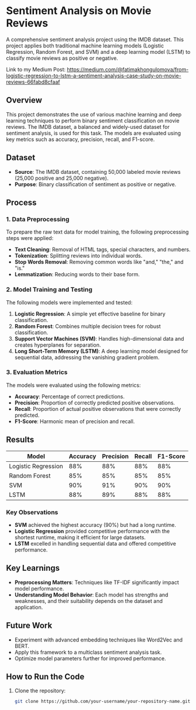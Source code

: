 # Sentiment Analysis on Movie Reviews  
A comprehensive sentiment analysis project using the IMDB dataset. This project applies both traditional machine learning models (Logistic Regression, Random Forest, and SVM) and a deep learning model (LSTM) to classify movie reviews as positive or negative.  

Link to my Medium Post: https://medium.com/@fatimakhongulomova/from-logistic-regression-to-lstm-a-sentiment-analysis-case-study-on-movie-reviews-66fabd8cfaaf
## Overview  
This project demonstrates the use of various machine learning and deep learning techniques to perform binary sentiment classification on movie reviews. The IMDB dataset, a balanced and widely-used dataset for sentiment analysis, is used for this task. The models are evaluated using key metrics such as accuracy, precision, recall, and F1-score.  

## Dataset  
- **Source**: The IMDB dataset, containing 50,000 labeled movie reviews (25,000 positive and 25,000 negative).  
- **Purpose**: Binary classification of sentiment as positive or negative.  

## Process  

### 1. Data Preprocessing  
To prepare the raw text data for model training, the following preprocessing steps were applied:  
- **Text Cleaning**: Removal of HTML tags, special characters, and numbers.  
- **Tokenization**: Splitting reviews into individual words.  
- **Stop Words Removal**: Removing common words like "and," "the," and "is."  
- **Lemmatization**: Reducing words to their base form.  

### 2. Model Training and Testing  
The following models were implemented and tested:  
1. **Logistic Regression**: A simple yet effective baseline for binary classification.  
2. **Random Forest**: Combines multiple decision trees for robust classification.  
3. **Support Vector Machines (SVM)**: Handles high-dimensional data and creates hyperplanes for separation.  
4. **Long Short-Term Memory (LSTM)**: A deep learning model designed for sequential data, addressing the vanishing gradient problem.  

### 3. Evaluation Metrics  
The models were evaluated using the following metrics:  
- **Accuracy**: Percentage of correct predictions.  
- **Precision**: Proportion of correctly predicted positive observations.  
- **Recall**: Proportion of actual positive observations that were correctly predicted.  
- **F1-Score**: Harmonic mean of precision and recall.  

## Results  
| **Model**            | **Accuracy** | **Precision** | **Recall** | **F1-Score** |  
|-----------------------|--------------|---------------|------------|--------------|  
| Logistic Regression   | 88%          | 88%           | 88%        | 88%          |  
| Random Forest         | 85%          | 85%           | 85%        | 85%          |  
| SVM                   | 90%          | 91%           | 90%        | 90%          |  
| LSTM                  | 88%          | 89%           | 88%        | 88%          |  

### Key Observations  
- **SVM** achieved the highest accuracy (90%) but had a long runtime.  
- **Logistic Regression** provided competitive performance with the shortest runtime, making it efficient for large datasets.  
- **LSTM** excelled in handling sequential data and offered competitive performance.  

## Key Learnings  
- **Preprocessing Matters**: Techniques like TF-IDF significantly impact model performance.  
- **Understanding Model Behavior**: Each model has strengths and weaknesses, and their suitability depends on the dataset and application.  

## Future Work  
- Experiment with advanced embedding techniques like Word2Vec and BERT.  
- Apply this framework to a multiclass sentiment analysis task.  
- Optimize model parameters further for improved performance.  

## How to Run the Code  
1. Clone the repository:  
   ```bash  
   git clone https://github.com/your-username/your-repository-name.git  
